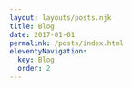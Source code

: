 ```yaml
---
layout: layouts/posts.njk
title: Blog
date: 2017-01-01
permalink: /posts/index.html
eleventyNavigation:
  key: Blog
  order: 2
---
```

